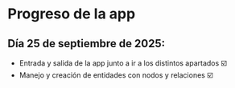 # Progreso de la app

## Día 25 de septiembre de 2025:
- Entrada y salida de la app junto a ir a los distintos apartados ☑️
- Manejo y creación de entidades con nodos y relaciones ☑️
